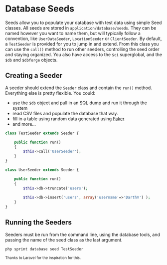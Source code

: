 # Database Seeds

Seeds allow you to populate your database with test data using simple Seed classes. All seeds are stored in `application/database/seeds`. They can be named however you want to name them, but will typically follow a convention, like `UserDataSeeder`, `LocationSeeder` or `ClientSeeder`. By default, a `TestSeeder` is provided for you to jump in and extend. From this class you can use the `call()` method to run other seeders, controlling the seed order and staying organized. You also have access to the `$ci` superglobal, and the `$db` and `$dbforge` objects.

## Creating a Seeder
A seeder should extend the `Seeder` class and contain the `run()` method. Everything else is pretty flexible. You could:

- use the `$db` object and pull in an SQL dump and run it through the system
- read CSV files and populate the database that way.
- fill in a table using random data generated using [Faker](https://github.com/fzaninotto/Faker)
- and more...

```php
class TestSeeder extends Seeder {

	public function run()
	{
		$this->call('UserSeeder');
	}
}

class UserSeeder extends Seeder {

	public function run()
	{
		$this->db->truncate('users');
		
		$this->db->insert('users', array('username'=>'DarthV') );
	}
}
```

## Running the Seeders
Seeders must be run from the command line, using the database tools, and passing the name of the seed class as the last argument.

	php sprint database seed TestSeeder

<small>Thanks to Laravel for the inspiration for this.</small>
